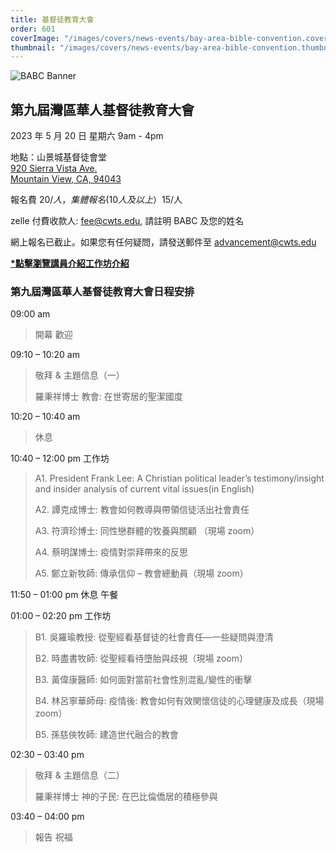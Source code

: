 ```yaml
---
title: 基督徒教育大會
order: 601
coverImage: "/images/covers/news-events/bay-area-bible-convention.cover.jpg"
thumbnail: "/images/covers/news-events/bay-area-bible-convention.thumbnail.jpg"
---
```


<div class="text-center">

![BABC Banner](/images/babc/BABC2023-banner.png)

## 第九屆灣區華人基督徒教育大會

2023 年 5 月 20 日 星期六 9am - 4pm

地點：山景城基督徒會堂\
[920 Sierra Vista Ave.\
Mountain View, CA, 94043](https://goo.gl/maps/s2Z9Eo7FehDCVLos7)

報名費 $20/人，集體報名(10 人及以上）$15/人

zelle 付費收款人: fee@cwts.edu, 請註明 BABC 及您的姓名

網上報名已截止。如果您有任何疑問，請發送郵件至 advancement@cwts.edu

[**\*點擊瀏覽講員介紹工作坊介紹**](/docs/babc/點擊瀏覽講員介紹工作坊介紹.pdf)

</div>

### 第九屆灣區華人基督徒教育大會日程安排

09:00 am

> 開幕 歡迎

09:10 – 10:20 am

> 敬拜 & 主題信息（一）
>
> 羅秉祥博士 教會: 在世寄居的聖潔國度

10:20 – 10:40 am

> 休息

10:40 – 12:00 pm 工作坊

> A1. President Frank Lee: A Christian political leader’s testimony/insight and insider analysis of current vital issues(in English)
>
> A2. 譚克成博士: 教會如何教導與帶領信徒活出社會責任
>
> A3. 符濟珍博士: 同性戀群體的牧養與關顧 （現場 zoom）
>
> A4. 蔡明謀博士: 疫情對崇拜帶來的反思
>
> A5. 鄭立新牧師: 傳承信仰 – 教會總動員（現場 zoom）

11:50 – 01:00 pm 休息 午餐

01:00 – 02:20 pm 工作坊

> B1. 吳羅瑜教授: 從聖經看基督徒的社會責任—一些疑問與澄清
>
> B2. 時盡書牧師: 從聖經看待墮胎與歧視（現場 zoom）
>
> B3. 黃偉康醫師: 如何面對當前社會性別混亂/變性的衝擊
>
> B4. 林呂寧華師母: 疫情後: 教會如何有效関懷信徒的心理健康及成長（現場 zoom）
>
> B5. 孫慈俠牧師: 建造世代融合的教會

02:30 – 03:40 pm

> 敬拜 & 主題信息（二）
>
> 羅秉祥博士 神的子民: 在巴比倫僑居的積極參與

03:40 – 04:00 pm

> 報告 祝福

